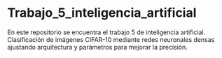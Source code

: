 # Trabajo_5_inteligencia_artificial
En este repositorio se encuentra el trabajo 5 de inteligencia artificial. Clasificación de imágenes CIFAR-10 mediante redes neuronales densas ajustando arquitectura y parámetros para mejorar la precisión.
